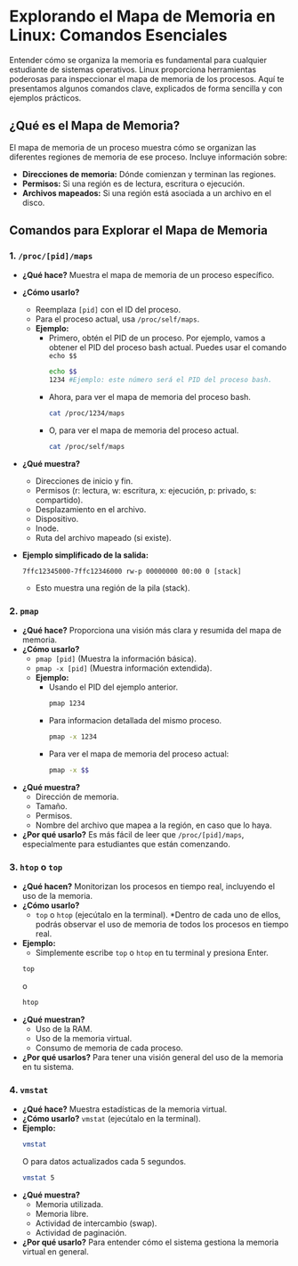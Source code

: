 
# Explorando el Mapa de Memoria en Linux: Comandos Esenciales

Entender cómo se organiza la memoria es fundamental para cualquier estudiante de sistemas operativos. Linux proporciona herramientas poderosas para inspeccionar el mapa de memoria de los procesos. Aquí te presentamos algunos comandos clave, explicados de forma sencilla y con ejemplos prácticos.

## ¿Qué es el Mapa de Memoria?

El mapa de memoria de un proceso muestra cómo se organizan las diferentes regiones de memoria de ese proceso. Incluye información sobre:

* **Direcciones de memoria:** Dónde comienzan y terminan las regiones.
* **Permisos:** Si una región es de lectura, escritura o ejecución.
* **Archivos mapeados:** Si una región está asociada a un archivo en el disco.

## Comandos para Explorar el Mapa de Memoria

### 1. `/proc/[pid]/maps`

* **¿Qué hace?** Muestra el mapa de memoria de un proceso específico.
* **¿Cómo usarlo?**
    * Reemplaza `[pid]` con el ID del proceso.
    * Para el proceso actual, usa `/proc/self/maps`.
    * **Ejemplo:**
        * Primero, obtén el PID de un proceso. Por ejemplo, vamos a obtener el PID del proceso bash actual. Puedes usar el comando `echo $$`
            ```bash
            echo $$
            1234 #Ejemplo: este número será el PID del proceso bash.
            ```
        * Ahora, para ver el mapa de memoria del proceso bash.
            ```bash
            cat /proc/1234/maps
            ```
        * O, para ver el mapa de memoria del proceso actual.
            ```bash
            cat /proc/self/maps
            ```
* **¿Qué muestra?**
    * Direcciones de inicio y fin.
    * Permisos (r: lectura, w: escritura, x: ejecución, p: privado, s: compartido).
    * Desplazamiento en el archivo.
    * Dispositivo.
    * Inode.
    * Ruta del archivo mapeado (si existe).
* **Ejemplo simplificado de la salida:**

    ```
    7ffc12345000-7ffc12346000 rw-p 00000000 00:00 0 [stack]
    ```

    * Esto muestra una región de la pila (stack).

### 2. `pmap`

* **¿Qué hace?** Proporciona una visión más clara y resumida del mapa de memoria.
* **¿Cómo usarlo?**
    * `pmap [pid]` (Muestra la información básica).
    * `pmap -x [pid]` (Muestra información extendida).
    * **Ejemplo:**
        * Usando el PID del ejemplo anterior.
            ```bash
            pmap 1234
            ```
        * Para informacion detallada del mismo proceso.
            ```bash
            pmap -x 1234
            ```
        * Para ver el mapa de memoria del proceso actual:
            ```bash
            pmap -x $$
            ```
* **¿Qué muestra?**
    * Dirección de memoria.
    * Tamaño.
    * Permisos.
    * Nombre del archivo que mapea a la región, en caso que lo haya.
* **¿Por qué usarlo?** Es más fácil de leer que `/proc/[pid]/maps`, especialmente para estudiantes que están comenzando.

### 3. `htop` o `top`

* **¿Qué hacen?** Monitorizan los procesos en tiempo real, incluyendo el uso de la memoria.
* **¿Cómo usarlo?**
    * `top` o `htop` (ejecútalo en la terminal).
    *Dentro de cada uno de ellos, podrás observar el uso de memoria de todos los procesos en tiempo real.
* **Ejemplo:**
    * Simplemente escribe `top` o `htop` en tu terminal y presiona Enter.
    ```bash
    top
    ```
    o
    ```bash
    htop
    ```
* **¿Qué muestran?**
    * Uso de la RAM.
    * Uso de la memoria virtual.
    * Consumo de memoria de cada proceso.
* **¿Por qué usarlos?** Para tener una visión general del uso de la memoria en tu sistema.

### 4. `vmstat`

* **¿Qué hace?** Muestra estadísticas de la memoria virtual.
* **¿Cómo usarlo?** `vmstat` (ejecútalo en la terminal).
* **Ejemplo:**
    ```bash
    vmstat
    ```
    O para datos actualizados cada 5 segundos.
    ```bash
    vmstat 5
    ```
* **¿Qué muestra?**
    * Memoria utilizada.
    * Memoria libre.
    * Actividad de intercambio (swap).
    * Actividad de paginación.
* **¿Por qué usarlo?** Para entender cómo el sistema gestiona la memoria virtual en general.

